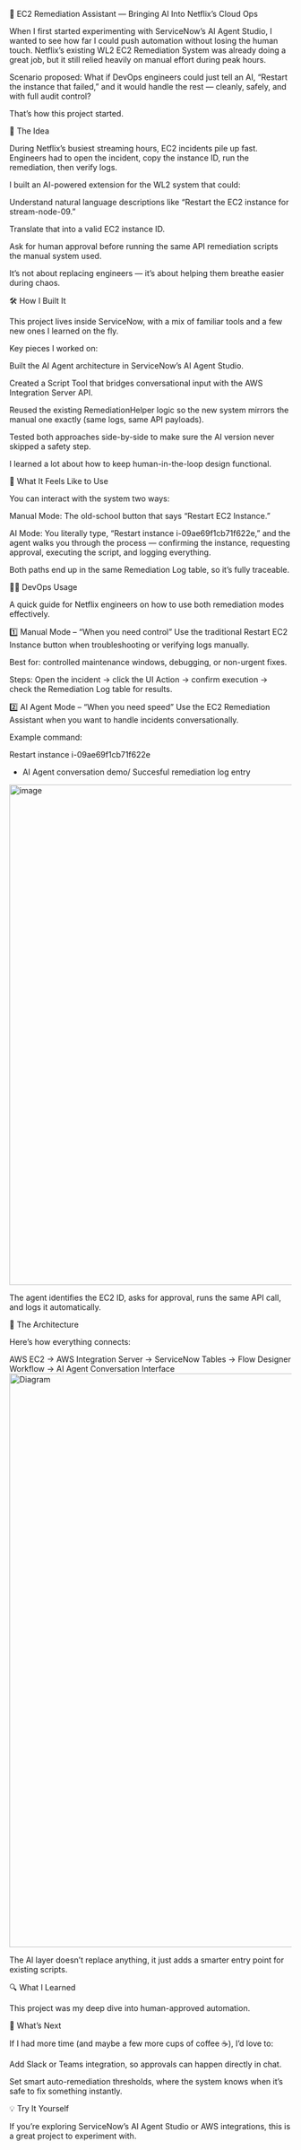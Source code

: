 🤖 EC2 Remediation Assistant — Bringing AI Into Netflix’s Cloud Ops

When I first started experimenting with ServiceNow’s AI Agent Studio, I wanted to see how far I could push automation without losing the human touch. Netflix’s existing WL2 EC2 Remediation System was already doing a great job, but it still relied heavily on manual effort during peak hours.

Scenario proposed: What if DevOps engineers could just tell an AI, “Restart the instance that failed,” and it would handle the rest — cleanly, safely, and with full audit control?

That’s how this project started.

🧠 The Idea

During Netflix’s busiest streaming hours, EC2 incidents pile up fast. Engineers had to open the incident, copy the instance ID, run the remediation, then verify logs.

I built an AI-powered extension for the WL2 system that could:

Understand natural language descriptions like “Restart the EC2 instance for stream-node-09.”

Translate that into a valid EC2 instance ID.

Ask for human approval before running the same API remediation scripts the manual system used.

It’s not about replacing engineers — it’s about helping them breathe easier during chaos.

🛠️ How I Built It

This project lives inside ServiceNow, with a mix of familiar tools and a few new ones I learned on the fly.

Key pieces I worked on:

Built the AI Agent architecture in ServiceNow’s AI Agent Studio.

Created a Script Tool that bridges conversational input with the AWS Integration Server API.

Reused the existing RemediationHelper logic so the new system mirrors the manual one exactly (same logs, same API payloads).

Tested both approaches side-by-side to make sure the AI version never skipped a safety step.

I learned a lot about how to keep human-in-the-loop design functional. 

💬 What It Feels Like to Use

You can interact with the system two ways:

Manual Mode: The old-school button that says “Restart EC2 Instance.”

AI Mode: You literally type, “Restart instance i-09ae69f1cb71f622e,” and the agent walks you through the process — confirming the instance, requesting approval, executing the script, and logging everything.

Both paths end up in the same Remediation Log table, so it’s fully traceable.

🧑‍💻 DevOps Usage

A quick guide for Netflix engineers on how to use both remediation modes effectively.

1️⃣ Manual Mode – “When you need control”
Use the traditional Restart EC2 Instance button when troubleshooting or verifying logs manually.

Best for: controlled maintenance windows, debugging, or non-urgent fixes.

Steps: Open the incident → click the UI Action → confirm execution → check the Remediation Log table for results.

2️⃣ AI Agent Mode – “When you need speed”
Use the EC2 Remediation Assistant when you want to handle incidents conversationally.

Example command:

Restart instance i-09ae69f1cb71f622e

- AI Agent conversation demo/ Succesful remediation log entry
<img width="1868" height="893" alt="image" src="https://github.com/user-attachments/assets/4bd5fab2-b26e-4120-b8da-59fcacfffa9f" />


The agent identifies the EC2 ID, asks for approval, runs the same API call, and logs it automatically.

🧩 The Architecture 

Here’s how everything connects:

AWS EC2 → AWS Integration Server → ServiceNow Tables → Flow Designer Workflow → AI Agent Conversation Interface
<img width="1024" height="1024" alt="Diagram" src="https://github.com/user-attachments/assets/e52e7812-bb66-4b21-9ddd-341a65648d4a" />

The AI layer doesn’t replace anything, it just adds a smarter entry point for existing scripts.

🔍 What I Learned

This project was my deep dive into human-approved automation. 

🚀 What’s Next

If I had more time (and maybe a few more cups of coffee ☕), I’d love to:

Add Slack or Teams integration, so approvals can happen directly in chat.

Set smart auto-remediation thresholds, where the system knows when it’s safe to fix something instantly.

💡 Try It Yourself

If you’re exploring ServiceNow’s AI Agent Studio or AWS integrations, this is a great project to experiment with. 





